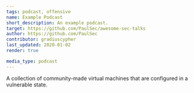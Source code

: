```yaml
---
tags: podcast, offensive
name: Example Podcast
short_description: An example podcast.
target: https://github.com/PaulSec/awesome-sec-talks
author: https://github.com/PaulSec
contributor: gradiuscypher
last_updated: 2020-01-02
render: true

media_type: podcast
---
```


A collection of community-made virtual machines that are configured in a vulnerable state.
